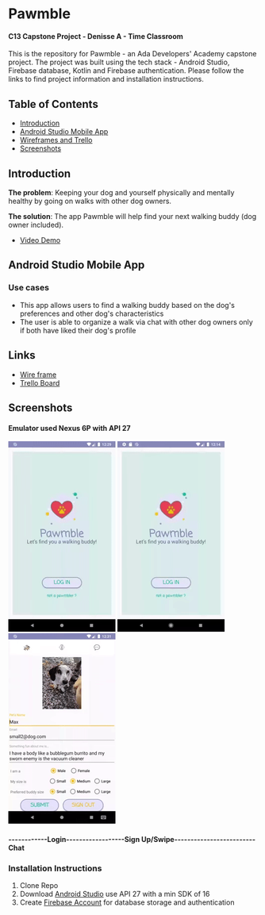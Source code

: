 # Pawmble

#### C13 Capstone Project - Denisse A - Time Classroom

This is the repository for Pawmble - an Ada Developers' Academy capstone project. The project was built using the tech stack - Android Studio, Firebase database, Kotlin and Firebase authentication. Please follow the links to find project information and installation instructions.


## Table of Contents
* [Introduction](#introduction)
* [Android Studio Mobile App](#android-studio-mobile-app)
* [Wireframes and Trello](#links)
* [Screenshots](#screenshots)

## Introduction

**The problem**: Keeping your dog and yourself physically and mentally healthy by going on walks with other dog owners.

**The solution**: The app Pawmble will help find your next walking buddy (dog owner included).
  * [Video Demo](https://www.youtube.com/watch?v=UhsWZCaycJc&feature=youtu.be)

## Android Studio Mobile App

### Use cases
* This app allows users to find a walking buddy based on the dog's preferences and other dog's characteristics
* The user is able to organize a walk via chat with other dog owners only if both have liked their dog's profile

## Links
* [Wire frame](https://docs.google.com/presentation/d/1pAzuexPu6B2rhK_sQ3a6et7K8SsEXZc_v6DU3uvi7Wg/edit?usp=sharing)
* [Trello Board](https://trello.com/b/AnDLvDsb/capstone)

## Screenshots
#### Emulator used Nexus 6P with API 27
![SignIn](./images/login.gif)  ![SignUp](./images/signup.gif)  ![Chat](./images/chat.gif) 
#### ------------Login------------------Sign Up/Swipe-------------------------Chat

### Installation Instructions
1. Clone Repo
2. Download [Android Studio](https://developer.android.com/studio?hl=es) use API 27 with a min SDK of 16
3. Create [Firebase Account](https://firebase.google.com/) for database storage and authentication






